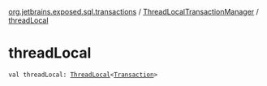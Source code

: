 [org.jetbrains.exposed.sql.transactions](../index.md) / [ThreadLocalTransactionManager](index.md) / [threadLocal](.)

# threadLocal

`val threadLocal: `[`ThreadLocal`](http://docs.oracle.com/javase/6/docs/api/java/lang/ThreadLocal.html)`<`[`Transaction`](../../org.jetbrains.exposed.sql/-transaction/index.md)`>`